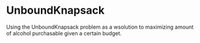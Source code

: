 # UnboundKnapsack
Using the UnboundKnapsack problem as a wsolution to maximizing amount of alcohol purchasable given a certain budget.
